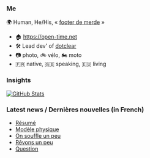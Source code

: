### Me

🌍 Human, He/His, « [footer de merde](https://open-time.net/post/2013/07/17/La-veritable-histoire-du-Footer-de-merde-) » 
* 🏠 https://open-time.net 
* 🛠️ Lead dev' of [dotclear](https://git.dotclear.org/dev/dotclear)
* 📷 photo, 🚲 vélo, 🏍️ moto 
* 🇫🇷 native, 🇬🇧 speaking, 🇪🇺 living

### Insights

[![GitHub Stats](https://github-readme-stats-sigma-five.vercel.app/api?username=franck-paul)](https://github.com/franck-paul)

### Latest news / Dernières nouvelles (in French)

<!-- BLOG-POST-LIST:START -->
- [Résumé](https://open-time.net/post/2024/07/28/Resume)
- [Modèle physique](https://open-time.net/post/2024/07/27/Modele-physique)
- [On souffle un peu](https://open-time.net/post/2024/07/26/On-souffle-un-peu)
- [Rêvons un peu](https://open-time.net/post/2024/07/25/Revons-un-peu)
- [Question](https://open-time.net/post/2024/07/24/Question)
<!-- BLOG-POST-LIST:END -->
